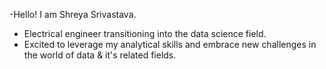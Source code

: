 -Hello! I am Shreya Srivastava.
- Electrical engineer transitioning into the data science field.
- Excited to leverage my analytical skills and embrace new challenges in the world of data & it's related fields.
